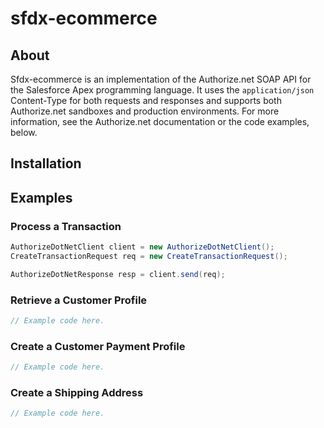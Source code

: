 # sfdx-ecommerce
## About
Sfdx-ecommerce is an implementation of the Authorize.net SOAP API for the Salesforce Apex programming language.  It uses the `application/json` Content-Type for both requests and responses and supports both Authorize.net sandboxes and production environments.  For more information, see the Authorize.net documentation or the code examples, below.
## Installation
## Examples
### Process a Transaction
```java
AuthorizeDotNetClient client = new AuthorizeDotNetClient();
CreateTransactionRequest req = new CreateTransactionRequest();

AuthorizeDotNetResponse resp = client.send(req);
```
### Retrieve a Customer Profile
```java
// Example code here.
```
### Create a Customer Payment Profile
```java
// Example code here.
```
### Create a Shipping Address
```java
// Example code here.
```
